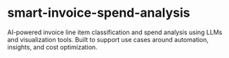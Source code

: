 # smart-invoice-spend-analysis
AI-powered invoice line item classification and spend analysis using LLMs and visualization tools. Built to support use cases around automation, insights, and cost optimization.
